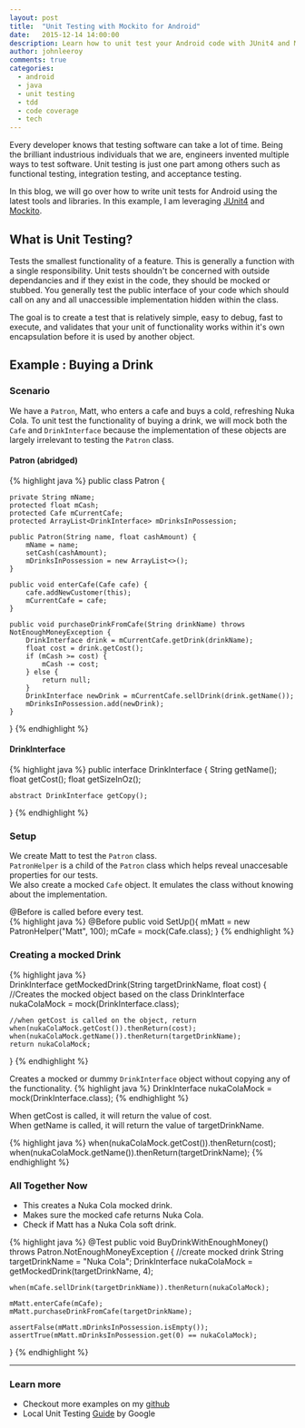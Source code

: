```yaml
---
layout: post
title:  "Unit Testing with Mockito for Android"
date:   2015-12-14 14:00:00
description: Learn how to unit test your Android code with JUnit4 and Mockito
author: johnleeroy
comments: true
categories:
  - android
  - java
  - unit testing
  - tdd
  - code coverage
  - tech
---
```

Every developer knows that testing software can take a lot of time.  Being the brilliant industrious individuals that we are, engineers invented multiple ways to test software.  Unit testing is just one part among others such as functional testing, integration testing, and acceptance testing.

In this blog, we will go over how to write unit tests for Android using the latest tools and libraries.  In this example, I am leveraging [JUnit4](http://junit.org/) and [Mockito](http://mockito.org/).  

## What is Unit Testing?
Tests the smallest functionality of a feature.  This is generally a function with a single responsibility.  Unit tests shouldn't be concerned with outside dependancies and if they exist in the code, they should be mocked or stubbed.  You generally test the public interface of your code which should call on any and all unaccessible implementation hidden within the class.

The goal is to create a test that is relatively simple, easy to debug, fast to execute, and validates that your unit of functionality works within it's own encapsulation before it is used by another object.

## Example : Buying a Drink

### Scenario
We have a `Patron`, Matt, who enters a cafe and buys a cold, refreshing Nuka Cola.  To unit test the functionality of buying a drink, we will mock both the `Cafe` and `DrinkInterface` because the implementation of these objects are largely irrelevant to testing the `Patron` class.  

#### Patron (abridged)
{% highlight java %}
public class Patron {

    private String mName;
    protected float mCash;
    protected Cafe mCurrentCafe;
    protected ArrayList<DrinkInterface> mDrinksInPossession;

    public Patron(String name, float cashAmount) {
        mName = name;
        setCash(cashAmount);
        mDrinksInPossession = new ArrayList<>();
    }

    public void enterCafe(Cafe cafe) {
        cafe.addNewCustomer(this);
        mCurrentCafe = cafe;
    }

    public void purchaseDrinkFromCafe(String drinkName) throws NotEnoughMoneyException {
        DrinkInterface drink = mCurrentCafe.getDrink(drinkName);
        float cost = drink.getCost();
        if (mCash >= cost) {
            mCash -= cost;
        } else {
            return null;
        }
        DrinkInterface newDrink = mCurrentCafe.sellDrink(drink.getName());
        mDrinksInPossession.add(newDrink);
    }
}
{% endhighlight %}

#### DrinkInterface

{% highlight java %}
public interface DrinkInterface {
    String getName();
    float getCost();
    float getSizeInOz();

    abstract DrinkInterface getCopy();
}
{% endhighlight %}

### Setup
We create Matt to test the `Patron` class.  
`PatronHelper` is a child of the `Patron` class which helps reveal unaccesable properties for our tests.  
We also create a mocked `Cafe` object.  It emulates the class without knowing about the implementation.

@Before is called before every test.  
{% highlight java %}
@Before
public void SetUp(){
    mMatt = new PatronHelper("Matt", 100);
    mCafe = mock(Cafe.class);
}
{% endhighlight %}

### Creating a mocked Drink
{% highlight java %}  
DrinkInterface getMockedDrink(String targetDrinkName, float cost) {
    //Creates the mocked object based on the class
    DrinkInterface nukaColaMock = mock(DrinkInterface.class);

    //when getCost is called on the object, return
    when(nukaColaMock.getCost()).thenReturn(cost);
    when(nukaColaMock.getName()).thenReturn(targetDrinkName);
    return nukaColaMock;
}
{% endhighlight %}

Creates a mocked or dummy `DrinkInterface` object without copying any of the functionality.
{% highlight java %}
DrinkInterface nukaColaMock = mock(DrinkInterface.class);
{% endhighlight %}

When getCost is called, it will return the value of cost.  
When getName is called, it will return the value of targetDrinkName.

{% highlight java %}
when(nukaColaMock.getCost()).thenReturn(cost);
when(nukaColaMock.getName()).thenReturn(targetDrinkName);
{% endhighlight %}


### All Together Now

- This creates a Nuka Cola mocked drink.  
- Makes sure the mocked cafe returns Nuka Cola.  
- Check if Matt has a Nuka Cola soft drink.

{% highlight java %}
@Test
public void BuyDrinkWithEnoughMoney() throws Patron.NotEnoughMoneyException {
    //create mocked drink
    String targetDrinkName = "Nuka Cola";
    DrinkInterface nukaColaMock = getMockedDrink(targetDrinkName, 4);

    when(mCafe.sellDrink(targetDrinkName)).thenReturn(nukaColaMock);

    mMatt.enterCafe(mCafe);
    mMatt.purchaseDrinkFromCafe(targetDrinkName);

    assertFalse(mMatt.mDrinksInPossession.isEmpty());
    assertTrue(mMatt.mDrinksInPossession.get(0) == nukaColaMock);
}
{% endhighlight %}

---

### Learn more

- Checkout more examples on my [github](https://github.com/JohnLeeroy/AndroidUnitTestExamples)  
- Local Unit Testing [Guide](http://developer.android.com/training/testing/unit-testing/local-unit-tests.html) by Google
